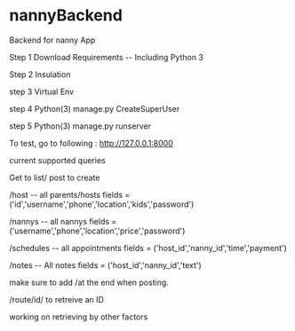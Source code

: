 # nannyBackend
Backend for nanny App

Step 1 Download Requirements -- Including Python 3

Step 2 Insulation

step 3 Virtual Env 

step 4 Python(3) manage.py CreateSuperUser

step 5 Python(3) manage.py runserver

To test, go to following : http://127.0.0.1:8000

current supported queries

Get to list/ post to create

/host -- all parents/hosts fields = ('id','username','phone','location','kids','password')

/nannys -- all nannys fields = ('username','phone','location','price','password')

/schedules -- all appointments fields = ('host_id','nanny_id','time','payment')

/notes -- All notes fields = ('host_id','nanny_id','text')

make sure to add /at the end when posting. 

/route/id/ to retreive an ID

working on retrieving by other factors


